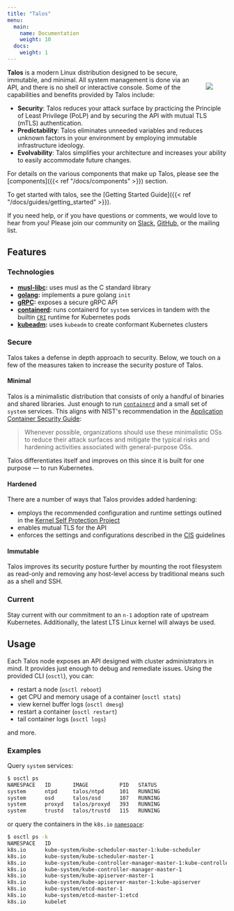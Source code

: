 ```yaml
---
title: "Talos"
menu:
  main:
    name: Documentation
    weight: 10
  docs:
    weight: 1
---
```


<div>
<!-- WORKS without tailwind classes... -->
  <img src="/images/certified-kubernetes-color.svg" style="max-width: 20%; float: right; margin: 2rem;"/>
<!-- DOES NOT WORK >  <img src="/images/certified-kubernetes-color.svg" class="m-16 float-right max-w-xs"/> -->
  <p><b>Talos</b> is a modern Linux distribution designed to be secure, immutable, and minimal. All system management is done via an API, and there is no shell or interactive console. Some of the capabilities and benefits provided by Talos include:</p>
</div>

- **Security**: Talos reduces your attack surface by practicing the Principle of Least Privilege (PoLP) and by securing the API with mutual TLS (mTLS) authentication.
- **Predictability**: Talos eliminates unneeded variables and reduces unknown factors in your environment by employing immutable infrastructure ideology.
- **Evolvability**: Talos simplifies your architecture and increases your ability to easily accommodate future changes.

For details on the various components that make up Talos, please see the [components]({{< ref "/docs/components" >}}) section.

To get started with talos, see the [Getting Started Guide]({{< ref "/docs/guides/getting_started" >}}).

If you need help, or if you have questions or comments, we would love to hear from you! Please join our community on [Slack](https://slack.dev.talos-systems.io), [GitHub](https://github.com/talos-systems), or the mailing list.

## Features

### Technologies

- **[musl-libc][musl]:** uses musl as the C standard library
- **[golang][golang]:** implements a pure golang `init`
- **[gRPC][grpc]:** exposes a secure gRPC API
- **[containerd][containerd]:** runs containerd for `system` services in tandem with the builtin [`CRI`][cri] runtime for Kubernetes pods
- **[kubeadm][kubeadm]:** uses `kubeadm` to create conformant Kubernetes clusters

### Secure

Talos takes a defense in depth approach to security.
Below, we touch on a few of the measures taken to increase the security posture of Talos.

#### Minimal

Talos is a minimalistic distribution that consists of only a handful of binaries and shared libraries.
Just enough to run [`containerd`][containerd] and a small set of `system` services.
This aligns with NIST's recommendation in the [Application Container Security Guide][nist]:

> Whenever possible, organizations should use these minimalistic OSs to reduce their attack surfaces and mitigate the typical risks and hardening activities associated with general-purpose OSs.

Talos differentiates itself and improves on this since it is built for one purpose — to run Kubernetes.

#### Hardened

There are a number of ways that Talos provides added hardening:

- employs the recommended configuration and runtime settings outlined in the [Kernel Self Protection Project][kspp]
- enables mutual TLS for the API
- enforces the settings and configurations described in the [CIS][cis] guidelines

#### Immutable

Talos improves its security posture further by mounting the root filesystem as read-only and removing any host-level access by traditional means such as a shell and SSH.

### Current

Stay current with our commitment to an `n-1` adoption rate of upstream Kubernetes.
Additionally, the latest LTS Linux kernel will always be used.

## Usage

Each Talos node exposes an API designed with cluster administrators in mind.
It provides just enough to debug and remediate issues.
Using the provided CLI (`osctl`), you can:

- restart a node (`osctl reboot`)
- get CPU and memory usage of a container (`osctl stats`)
- view kernel buffer logs (`osctl dmesg`)
- restart a container (`osctl restart`)
- tail container logs (`osctl logs`)

and more.

### Examples

Query `system` services:

```bash
$ osctl ps
NAMESPACE   ID       IMAGE          PID   STATUS
system      ntpd     talos/ntpd     101   RUNNING
system      osd      talos/osd      107   RUNNING
system      proxyd   talos/proxyd   393   RUNNING
system      trustd   talos/trustd   115   RUNNING
```

or query the containers in the `k8s.io` [`namespace`](https://github.com/containerd/containerd/blob/master/docs/namespaces.md):

```bash
$ osctl ps -k
NAMESPACE   ID                                                                     IMAGE                          PID   STATUS
k8s.io      kube-system/kube-scheduler-master-1:kube-scheduler                     k8s.gcr.io/hyperkube:v1.14.1   783   RUNNING
k8s.io      kube-system/kube-scheduler-master-1                                    k8s.gcr.io/pause:3.1           564   RUNNING
k8s.io      kube-system/kube-controller-manager-master-1:kube-controller-manager   k8s.gcr.io/hyperkube:v1.14.1   744   RUNNING
k8s.io      kube-system/kube-controller-manager-master-1                           k8s.gcr.io/pause:3.1           594   RUNNING
k8s.io      kube-system/kube-apiserver-master-1                                    k8s.gcr.io/pause:3.1           593   RUNNING
k8s.io      kube-system/kube-apiserver-master-1:kube-apiserver                     k8s.gcr.io/hyperkube:v1.14.1   796   RUNNING
k8s.io      kube-system/etcd-master-1                                              k8s.gcr.io/pause:3.1           592   RUNNING
k8s.io      kube-system/etcd-master-1:etcd                                         k8s.gcr.io/etcd:3.3.10         805   RUNNING
k8s.io      kubelet                                                                k8s.gcr.io/hyperkube:v1.14.1   446   RUNNING
```

[musl]: https://www.musl-libc.org/
[golang]: https://golang.org/
[grpc]: https://grpc.io/
[containerd]: https://containerd.io/
[kubeadm]: https://github.com/kubernetes/kubeadm
[cri]: https://github.com/containerd/cri
[cis]: https://www.cisecurity.org/benchmark/kubernetes/
[kspp]: https://kernsec.org/wiki/index.php/Kernel_Self_Protection_Project
[nist]: https://www.nist.gov/publications/application-container-security-guide
